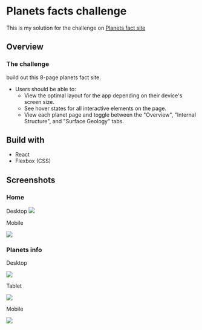 <h1>Planets facts challenge</h1>
<p>This is my solution for the challenge on <a href="https://www.frontendmentor.io/challenges/planets-fact-site-gazqN8w_f" target="_blank">Planets fact site</a>
  
<h2>Overview</h2>
  <h3>The challenge</h3>
  <p>build out this 8-page planets fact site.</p>
  <ul>
    <li>Users should be able to:
      <ul>
        <li>View the optimal layout for the app depending on their device's screen size.</li>
        <li>See hover states for all interactive elements on the page.</li>
        <li>View each planet page and toggle between the "Overview", "Internal Structure", and "Surface Geology" tabs.</li>
      </ul>
    </li>
  </ul>
  
  <h2>Build with</h2>
   <ul>
    <li>React</li>
     <li>Flexbox (CSS)</li>
   </ul>
  
  <h2>Screenshots</h2>
   <h3>Home</h3>
   <p>Desktop</>
  <img src="https://user-images.githubusercontent.com/47092867/136715053-17dc47eb-3d1e-4b91-92ae-010a220763a3.png" />
  
  <p>Mobile</p>
  <img src="https://user-images.githubusercontent.com/47092867/136715075-ce27e365-1f35-457a-b3d9-7410564a1c30.png"/>

<h3>Planets info</h3>
<p>Desktop</p>
<img src="https://user-images.githubusercontent.com/47092867/136715107-151da46c-9e62-4e44-bfeb-2bed952ba5ba.png"/>

<p>Tablet</p>
<img src="https://user-images.githubusercontent.com/47092867/136715137-25a1d8c8-1ac1-40a3-b33f-e9d3c635e20d.png"/>

<p>Mobile</p>
<img src="https://user-images.githubusercontent.com/47092867/136715177-bb07465a-a25a-43e5-92ac-b53254368f4f.png"/>
